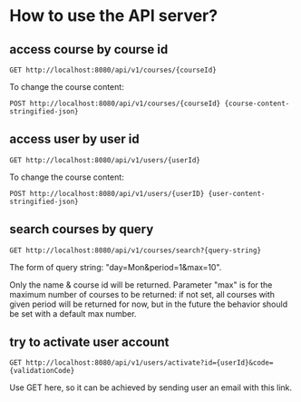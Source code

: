 # How to use the API server?

## access course by course id

```
GET http://localhost:8080/api/v1/courses/{courseId}
```

To change the course content:
```
POST http://localhost:8080/api/v1/courses/{courseId} {course-content-stringified-json}
```

## access user by user id

```
GET http://localhost:8080/api/v1/users/{userId}
```

To change the course content:
```
POST http://localhost:8080/api/v1/users/{userID} {user-content-stringified-json}
```

## search courses by query

```
GET http://localhost:8080/api/v1/courses/search?{query-string}
```

The form of query string: "day=Mon&period=1&max=10".

Only the name & course id will be returned. Parameter "max" is for the maximum number of courses to be returned: if not set, all courses with given period will be returned for now, but in the future the behavior should be set with a default max number.

## try to activate user account
```
GET http://localhost:8080/api/v1/users/activate?id={userId}&code={validationCode}
```

Use GET here, so it can be achieved by sending user an email with this link.

